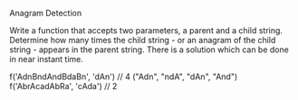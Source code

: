 Anagram Detection

Write a function that accepts two parameters, a parent and a child string. Determine how many times the child string - or an anagram of the child string - appears in the parent string. There is a solution which can be done in near instant time.

f('AdnBndAndBdaBn', 'dAn') // 4 ("Adn", "ndA", "dAn", "And")
f('AbrAcadAbRa', 'cAda') // 2
